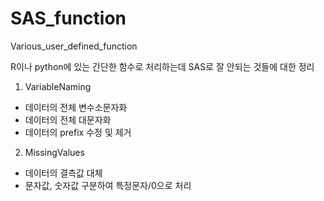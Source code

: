 # SAS_function
Various_user_defined_function

R이나 python에 있는 간단한 함수로 처리하는데 SAS로 잘 안되는 것들에 대한 정리

1. VariableNaming
  - 데이터의 전체 변수소문자화
  - 데이터의 전체 대문자화
  - 데이터의 prefix 수정 및 제거

2. MissingValues
  - 데이터의 결측값 대체
  - 문자값, 숫자값 구분하여 특정문자/0으로 처리
